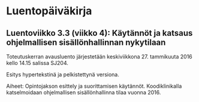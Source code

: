 <!-- luentopaivakirja.html -->
# Luentopäiväkirja #

## Luentoviikko 3.3 (viikko 4): Käytännöt ja katsaus ohjelmallisen sisällönhallinnan nykytilaan ##

Toteutuskerran avausluento järjestetään keskiviikkona 27. tammikuuta 2016 kello 14.15 salissa SJ204.

Esitys hypertekstinä ja pelkistettynä versiona.

Aiheet: Opintojakson esittely ja suorittamisen käytännöt. Koodiklinikalla katselmoidaan ohjelmallisen sisällönhallinna tilaa vuonna 2016. 